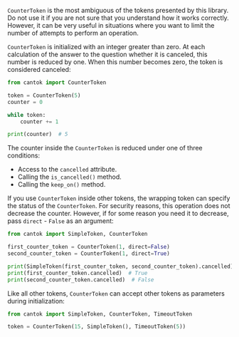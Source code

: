 `CounterToken` is the most ambiguous of the tokens presented by this library. Do not use it if you are not sure that you understand how it works correctly. However, it can be very useful in situations where you want to limit the number of attempts to perform an operation.

`CounterToken` is initialized with an integer greater than zero. At each calculation of the answer to the question whether it is canceled, this number is reduced by one. When this number becomes zero, the token is considered canceled:

```python
from cantok import CounterToken

token = CounterToken(5)
counter = 0

while token:
    counter += 1

print(counter)  # 5
```

The counter inside the `CounterToken` is reduced under one of three conditions:

- Access to the `cancelled` attribute.
- Calling the `is_cancelled()` method.
- Calling the `keep_on()` method.

If you use `CounterToken` inside other tokens, the wrapping token can specify the status of the `CounterToken`. For security reasons, this operation does not decrease the counter. However, if for some reason you need it to decrease, pass `direct` - `False` as an argument:

```python
from cantok import SimpleToken, CounterToken

first_counter_token = CounterToken(1, direct=False)
second_counter_token = CounterToken(1, direct=True)

print(SimpleToken(first_counter_token, second_counter_token).cancelled)  # False
print(first_counter_token.cancelled)  # True
print(second_counter_token.cancelled)  # False
```

Like all other tokens, `CounterToken` can accept other tokens as parameters during initialization:

```python
from cantok import SimpleToken, CounterToken, TimeoutToken

token = CounterToken(15, SimpleToken(), TimeoutToken(5))
```
